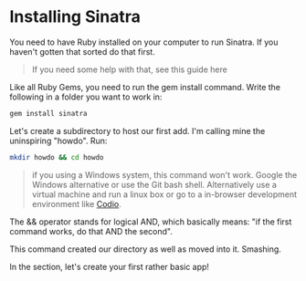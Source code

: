 # Installing Sinatra

You need to have Ruby installed on your computer to run Sinatra. If you haven't gotten that sorted do that first.

> If you need some help with that, see this guide here

Like all Ruby Gems, you need to run the gem install command. Write the following in a folder you want to work in:

```bash
gem install sinatra
```

Let's create a subdirectory to host our first add. I'm calling mine the uninspiring "howdo". Run:

```bash
mkdir howdo && cd howdo
```

> if you using a Windows system, this command won't work. Google the Windows alternative or use the Git bash shell. Alternatively use a virtual machine and run a linux box or go to a in-browser development environment like [Codio](codio.com).

The && operator stands for logical AND, which basically means: "if the first command works, do that AND the second".

This command created our directory as well as moved into it. Smashing.

In the section, let's create your first rather basic app!